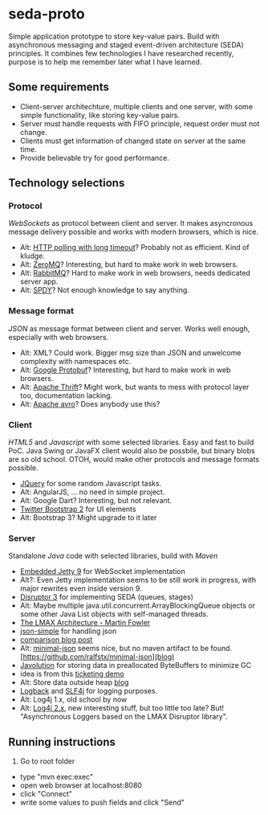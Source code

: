 seda-proto
==========

Simple application prototype to store key-value pairs. 
Build with asynchronous messaging and staged event-driven architecture (SEDA) principles.
It combines few technologies I have researched recently, 
purpose is to help me remember later what I have learned.

Some requirements
------

* Client-server architechture, multiple clients and one server, with some simple functionality, like storing key-value pairs.
* Server must handle requests with FIFO principle, request order must not change.
* Clients must get information of changed state on server at the same time.
* Provide believable try for good performance.

Technology selections
----------

### Protocol

*WebSockets* as protocol between client and server. 
It makes asyncronous message delivery possible
and works with modern browsers, 
which is nice.
 * Alt: [HTTP polling with long timeout](http://stackoverflow.com/questions/1406580/jquery-ajax-polling-for-json-response-handling-based-on-ajax-result-or-json-con)? Probably not as efficient. Kind of kludge.
 * Alt: [ZeroMQ](http://zeromq.org)? Interesting, but hard to make work in web browsers.
 * Alt: [RabbitMQ](http://www.rabbitmq.com)? Hard to make work in web browsers, needs dedicated server app.
 * Alt: [SPDY](http://en.wikipedia.org/wiki/SPDY)? Not enough knowledge to say anything.


### Message format

*JSON* as message format between client and server. Works well enough, especially with web browsers.
* Alt: XML? Could work. Bigger msg size than JSON and unwelcome complexity with namespaces etc.
* Alt: [Google Protobuf](http://code.google.com/p/protobuf/)? Interesting, but hard to make work in web browsers.
* Alt: [Apache Thrift](http://thrift.apache.org/tutorial/js/)? Might work, but wants to mess with protocol layer too, documentation lacking.
* Alt: [Apache avro](http://avro.apache.org)? Does anybody use this?

### Client

*HTML5* and *Javascript* with some selected libraries. Easy and fast to build PoC. Java Swing or JavaFX client would also be possbile, but binary blobs are so old school. OTOH, would make other protocols and message formats possible.
* [JQuery](http://jquery.com) for some random Javascript tasks.
 * Alt: AngularJS, ... no need in simple project.
 * Alt: Google Dart? Interesting, but not relevant.
* [Twitter Bootstrap 2](http://getbootstrap.com/2.3.2/) for UI elements
 * Alt: Bootstrap 3? Might upgrade to it later
 
### Server

Standalone *Java* code with selected libraries, build with *Maven* 
* [Embedded Jetty 9](http://www.eclipse.org/jetty/) for WebSocket implementation
 * Alt?: Even Jetty implementation seems to be still work in progress, with major rewrites even inside version 9.
* [Disruptor 3](http://lmax-exchange.github.io/disruptor/) for implementing SEDA (queues, stages)
 * Alt: Maybe multiple java.util.concurrent.ArrayBlockingQueue objects or some other Java List objects with self-managed threads.
 * [The LMAX Architecture - Martin Fowler](http://martinfowler.com/articles/lmax.html)
* [json-simple](http://code.google.com/p/json-simple/) for handling json
 * [comparison blog post](http://www.rojotek.com/blog/2009/05/07/a-review-of-5-java-json-libraries/)
 * Alt: [minimal-json](http://eclipsesource.com/blogs/2013/04/18/minimal-json-parser-for-java/) seems nice, but no maven artifact to be found. [https://github.com/ralfstx/minimal-json](blog)
* [Javolution](http://javolution.org) for storing data in preallocated ByteBuffers to minimize GC
 * idea is from this [ticketing demo](https://github.com/mikeb01/ticketing)
 * Alt: Store data outside heap [blog](http://vanillajava.blogspot.fi/2013/07/openhft-java-lang-project.html)
* [Logback](http://logback.qos.ch) and [SLF4j](http://www.slf4j.org) for logging purposes. 
 * Alt: Log4j 1.x, old school by now
 * Alt: [Log4j 2.x](http://logging.apache.org/log4j/2.x/), new interesting stuff, but too little too late? But! "Asynchronous Loggers based on the LMAX Disruptor library".


Running instructions
-------------

1. Go to root folder
* type "mvn exec:exec"
* open web browser at localhost:8080
* click "Connect"
* write some values to push fields and click "Send"
